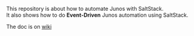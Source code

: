 This repository is about how to automate Junos with SaltStack.  
It also shows how to do **Event-Driven** Junos automation using SaltStack.  

The doc is on [wiki](https://github.com/ksator/junos-automation-with-saltstack/wiki)


